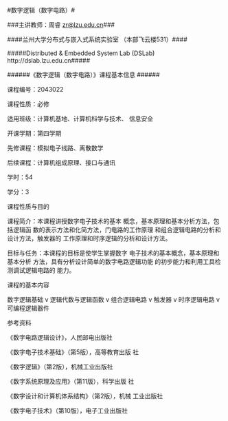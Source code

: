 \#数字逻辑（数字电路）\#

\#\#\#主讲教师：周睿 zr@lzu.edu.cn\#\#\# 

\#\#\#\#兰州大学分布式与嵌入式系统实验室 （本部飞云楼531）\#\#\#\#

\#\#\#\#\#Distributed & Embedded System Lab \(DSLab\) http:\/\/dslab.lzu.edu.cn\#\#\#\#\# 



\#\#\#\#\#\#《数字逻辑（数字电路）》课程基本信息 \#\#\#\#\#\#

课程编号：2043022 

课程性质：必修 

适用班级：计算机基地、计算机科学与技术、 信息安全 

开课学期：第四学期 

先修课程：模拟电子线路、离散数学 

 后续课程：计算机组成原理、接口与通讯 

 学时：54 

 学分：3

课程性质与目的 

 课程简介：本课程讲授数字电子技术的基本 概念，基本原理和基本分析方法，包括逻辑函 数的表示方法和化简方法，门电路的工作原理 和组合逻辑电路的分析和设计方法，触发器的 工作原理和时序逻辑的分析和设计方法。 

 目标与任务：本课程的目标是使学生掌握数字 电子技术的基本概念，基本原理和基本分析 方法，具有分析设计简单的数字电路逻辑功能 的初步能力和利用工具检测调试逻辑电路的 能力。

 课程的基本内容 

 数字逻辑基础 v 逻辑代数与逻辑函数 v 组合逻辑电路 v 触发器 v 时序逻辑电路 v 可编程逻辑器件

 参考资料

《数字电路逻辑设计》，人民邮电出版社 

《数字电子技术基础》（第5版），高等教育出版 社

 《数字逻辑》（第2版），机械工业出版社 

《数字系统原理及应用》（第11版），科学出版 社 

《数字设计和计算机体系结构》（第2版），机械 工业出版社 

 《数字电子技术》（第10版），电子工业出版社

